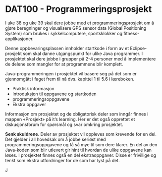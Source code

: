 # DAT100 - Programmeringsprosjekt

I uke 38 og uke 39 skal dere jobbe med et programmeringsprosjekt om å gjøre beregninger og visualisere GPS sensor data (Global Positioning System) som brukes i sykkelcomputere, sportsklokker og fitness-applikasjoner.

Denne oppbevaringsplassen innholder startkode i form av et Eclipse-prosjekt som skal danne utgangspunkt for ulike Java programmer. I prosjektet skal dere jobbe i grupper på 2-4 personer med å implementere de delene som mangler for at programmene blir komplett.

Java-programmeringen i prosjektet vil basere seg på det som er gjennomgått i faget frem til nå dvs. kapittel 1 til 5.6 i læreboken.

- Praktisk informasjon
- Introduksjon til oppgavene og startkoden
- programmeringsoppgavene
- Ekstra oppgaver

Informasjon om prosjektet og de obligatorisk deler som inngår finnes i mappen «Prosjekt» på it’s learning. Her er det også opprettet et diskusjonsforum for spørsmål og svar omkring prosjektet.

**Senk skuldrene**. Deler av prosjektet vil oppleves som krevende for en del. Det gjelder i all hovedsak om å jobbe seriøst med programmeringsoppgavene og få så mye til som dere klarer. En del av den Java-koden som blir utlevert gir hint til hvordan de ulike oppgavene kan løses.
I prosjektet finnes også en del ekstraoppgaver. Disse er frivillige og tenkt som ekstra utfordringer for de som har lyst på det.

J
